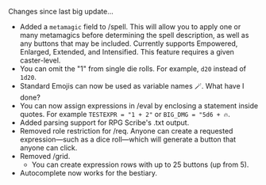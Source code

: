 Changes since last big update...
  - Added a `metamagic` field to /spell. This will allow you to apply one or many metamagics before determining the spell description, as well as any buttons that may be included. Currently supports Empowered, Enlarged, Extended, and Intensified. This feature requires a given caster-level.
  - You can omit the "1" from single die rolls. For example, `d20` instead of `1d20`.
  - Standard Emojis can now be used as variable names 🪄. What have I done?
  - You can now assign expressions in /eval by enclosing a statement inside quotes. For example `TESTEXPR = "1 + 2"` or `BIG_DMG = "5d6 + 🔥`.
  - Added parsing support for RPG Scribe's .txt output.
  - Removed role restriction for /req. Anyone can create a requested expression—such as a dice roll—which will generate a button that anyone can click.
  - Removed /grid.
    - You can create expression rows with up to 25 buttons (up from 5).
  - Autocomplete now works for the bestiary.
